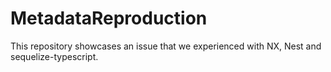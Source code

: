 # MetadataReproduction


This repository showcases an issue that we experienced with NX, Nest and sequelize-typescript. 
